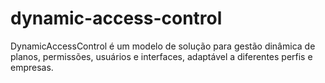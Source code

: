 # dynamic-access-control
DynamicAccessControl é um modelo de solução para gestão dinâmica de planos, permissões, usuários e interfaces, adaptável a diferentes perfis e empresas.
